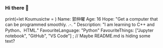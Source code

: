 ### Hi there 👋
print(=let Koumusictw = )
    Name: 郭仲曜
    Age: 16
    Hope: "Get a computer that can be programmed smoothly. .-. "
    Description: "I am learning to C++ and Python、HTML."
    FavouriteLanguage: "Python"
    FavouriteThings: ["Jupyter notebook", "GitHub", "VS Code"]
; // Maybe README.md is hiding some text?
